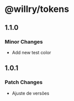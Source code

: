 # @willry/tokens

## 1.1.0

### Minor Changes

- Add new test color

## 1.0.1

### Patch Changes

- Ajuste de versões
